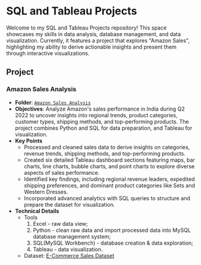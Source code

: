 # SQL and Tableau Projects

Welcome to my SQL and Tableau Projects repository! This space showcases my skills in data analysis, database management, and data visualization. Currently, it features a project that explores "Amazon Sales", highlighting my ability to derive actionable insights and present them through interactive visualizations.

<!--
Welcome to my SQL and Tableau Projects repository! This collection highlights my expertise in data analysis, database management, and data visualization. These projects reflect my experience from academic, professional, and personal initiatives, exploring diverse datasets and translating complex data into actionable insights.

From leveraging SQL for data exploration to using Tableau for interactive and insightful visualizations, each project demonstrates my commitment to data-driven decision-making. Feel free to explore the projects below, each offering a unique take on solving real-world problems through data.
-->
## Project
### Amazon Sales Analysis
* **Folder**: [`Amazon Sales Analysis`](https://github.com/qingyayu/SQL_Tableau_Project/tree/main/Amazon%20Sales%20Analysis)
* **Objectives**:
  Analyze Amazon's sales performance in India during Q2 2022 to uncover insights into regional trends, product categories, customer types, shipping methods, and top-performing products. The project combines Python and SQL for data preparation, and Tableau for visualization.
* **Key Points**
  + Processed and cleaned sales data to derive insights on categories, revenue trends, shipping methods, and top-performing products.
  + Created six detailed Tableau dashboard sections featuring maps, bar charts, line charts, bubble charts, and point charts to explore diverse aspects of sales performance.
  + Identified key findings, including regional revenue leaders, expedited shipping preferences, and dominant product categories like Sets and Western Dresses.
  + Incorporated advanced analytics with SQL queries to structure and prepare the dataset for visualization.
* **Technical Details**
  + Tools
    1. Excel - raw data view;
    2. Python - clean raw data and import processed data into MySQL database management system;
    3. SQL(MySQL Workbench) - database creation & data exploration;
    4. Tableau - data visualization.
  + Dataset: [E-Commerce Sales Dataset](https://www.kaggle.com/datasets/thedevastator/unlock-profits-with-e-commerce-sales-data/data)
